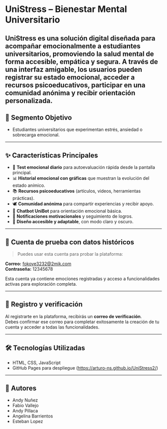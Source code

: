 # UniStress – Bienestar Mental Universitario
**UniStress** es una solución digital diseñada para acompañar emocionalmente a estudiantes universitarios, promoviendo la salud mental de forma accesible, empática y segura. A través de una interfaz amigable, los usuarios pueden registrar su estado emocional, acceder a recursos psicoeducativos, participar en una comunidad anónima y recibir orientación personalizada.
---

## 🎯 Segmento Objetivo

- Estudiantes universitarios que experimentan estrés, ansiedad o sobrecarga emocional.

---

## ✨ Características Principales

- 🧠 **Test emocional diario** para autoevaluación rápida desde la pantalla principal.
- 📊 **Historial emocional con gráficas** que muestran la evolución del estado anímico.
- 📚 **Recursos psicoeducativos** (artículos, videos, herramientas prácticas).
- 🕊️ **Comunidad anónima** para compartir experiencias y recibir apoyo.
- 🤖 **Chatbot UniBot** para orientación emocional básica.
- 🔔 **Notificaciones motivacionales** y seguimiento de logros.
- 🧩 **Diseño accesible y adaptable**, con modo claro y oscuro.
  
---

## 🧪 Cuenta de prueba con datos históricos

> Puedes usar esta cuenta para probar la plataforma:

**Correo:** fokove3232@2mik.com  
**Contraseña:** 12345678  

Esta cuenta ya contiene emociones registradas y acceso a funcionalidades activas para exploración completa.

---

## 🔐 Registro y verificación

Al registrarte en la plataforma, recibirás un **correo de verificación**.  
Debes confirmar ese correo para completar exitosamente la creación de tu cuenta y acceder a todas las funcionalidades.

---

## 🛠️ Tecnologías Utilizadas

- HTML, CSS, JavaScript  
- GitHub Pages para despliegue (https://arturo-ns.github.io/UniStress2/)

---

## 👥 Autores

- Andy Nuñez
- Fabio Vallejo
- Andy Pillaca  
- Angelina Barrientos 
- Esteban Lopez
